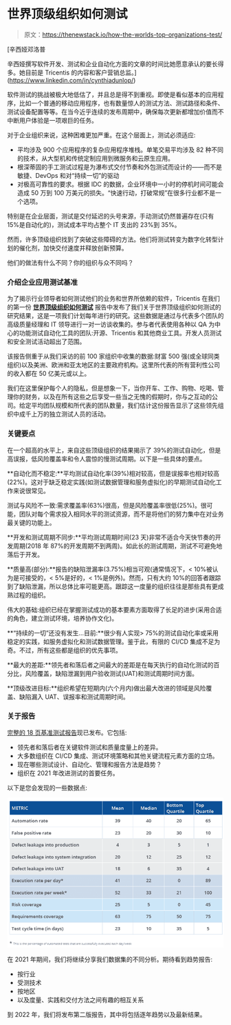 # 世界顶级组织如何测试

> 原文：<https://thenewstack.io/how-the-worlds-top-organizations-test/>

[](https://www.linkedin.com/in/cynthiadunlop/)

 [辛西娅邓洛普

辛西娅撰写软件开发、测试和企业自动化方面的文章的时间比她愿意承认的要长得多。她目前是 Tricentis 的内容和客户营销总监。](https://www.linkedin.com/in/cynthiadunlop/) [](https://www.linkedin.com/in/cynthiadunlop/)

软件测试的挑战被极大地低估了，并且总是得不到重视。即使是看似基本的应用程序，比如一个普通的移动应用程序，也有数量惊人的测试方法、测试路径和条件、测试设备配置等等。在当今近乎连续的发布周期中，确保每次更新都增加价值而不中断用户体验是一项艰巨的任务。

对于企业组织来说，这种困难更加严重。在这个层面上，测试必须适应:

*   平均涉及 900 个应用程序的复杂应用程序堆栈。单笔交易平均涉及 82 种不同的技术，从大型机和传统定制应用到微服务和云原生应用。
*   根深蒂固的手工测试过程是为瀑布式交付节奏和外包测试而设计的——而不是敏捷、DevOps 和对“持续一切”的驱动
*   对极高可靠性的要求。根据 IDC 的数据，企业环境中一小时的停机时间可能会造成 50 万到 100 万美元的损失。“快速行动，打破常规”在很多行业都不是一个选项。

特别是在企业层面，测试是交付延迟的头号来源，手动测试仍然普遍存在(只有 15%是自动化的)，测试成本平均占整个 IT 支出的 23%到 35%。

然而，许多顶级组织找到了突破这些障碍的方法。他们将测试转变为数字化转型计划的催化剂，加快交付速度并释放创新预算。

他们的做法有什么不同？你的组织与众不同吗？

### **介绍企业应用测试基准**

为了揭示行业领导者如何测试他们的业务和世界所依赖的软件，Tricentis 在我们的第一份 [**世界顶级组织如何测试**](http://tricentis.com/resources/how-the-worlds-top-organizations-test/) 报告中发布了我们关于世界顶级组织如何测试的研究结果，这是一项我们计划每年进行的研究。这些数据是通过与代表多个团队的高级质量经理和 IT 领导进行一对一访谈收集的。参与者代表使用各种以 QA 为中心的功能测试自动化工具的团队:开源、Tricentis 和其他商业工具。开发人员测试和安全测试活动超出了范围。

该报告侧重于从我们采访的前 100 家组织中收集的数据:财富 500 强(或全球同类组织)以及美洲、欧洲和亚太地区的主要政府机构。这里所代表的所有营利性公司的收入都在 50 亿美元或以上。

我们在这里保护每个人的隐私，但是想象一下，当你开车、工作、购物、吃喝、管理你的财务，以及在所有这些之后享受一些当之无愧的假期时，你与之互动的公司。给定平均团队规模和所代表的团队数量，我们估计这份报告显示了这些领先组织中成千上万的独立测试人员的活动。

### 关键要点

在一个超高的水平上，来自这些顶级组织的结果揭示了 39%的测试自动化，但是高误报，低风险覆盖率和令人震惊的慢测试周期。以下是一些具体的要点。

**自动化而不稳定:**平均测试自动化率(39%)相对较高，但是误报率也相对较高(22%)。这对于缺乏稳定实践(如测试数据管理和服务虚拟化)的早期测试自动化工作来说很常见。

测试与风险不一致:需求覆盖率(63%)很高，但是风险覆盖率很低(25%)。很可能，团队对每个需求投入相同水平的测试资源，而不是将他们的努力集中在对业务最关键的功能上。

**开发和测试周期不同步:**平均测试周期时间(23 天)非常不适合今天快节奏的开发周期(2018 年 87%的开发周期不到两周)。如此长的测试周期，测试不可避免地落后于开发。

**质量高(部分):**报告的缺陷泄漏率(3.75%)相当可观(通常情况下，< 10%被认为是可接受的，< 5%是好的，< 1%是例外)。然而，只有大约 10%的回答者跟踪到了缺陷泄漏，所以总体比率可能更高。跟踪这一度量的组织往往是那些具有更成熟过程的组织。

伟大的基础:组织已经在掌握测试成功的基本要素方面取得了长足的进步(采用合适的角色，建立测试环境，培养协作文化)。

**“持续的一切”还没有发生…目前:**很少有人实现> 75%的测试自动化率或采用稳定的实践，如服务虚拟化和测试数据管理。鉴于此，有限的 CI/CD 集成不足为奇。不过，所有这些都是组织的优先事项。

**最大的差距:**领先者和落后者之间最大的差距是在每天执行的自动化测试的百分比，风险覆盖，缺陷泄漏到用户验收测试(UAT)和测试周期时间方面。

**顶级改进目标:**组织希望在短期内(六个月内)做出最大改进的领域是风险覆盖、缺陷漏入 UAT、误报率和测试周期时间。

### 关于报告

[完整的 18 页基准测试报告](https://www.tricentis.com/resources/how-the-worlds-top-organizations-test/)现已发布。它包括:

*   领先者和落后者在关键软件测试和质量度量上的差异。
*   大多数组织在 CI/CD 集成、测试环境策略和其他关键流程元素方面的立场。
*   现在哪些测试设计、自动化、管理和报告方法是趋势？
*   组织在 2021 年改进测试的首要任务。

以下是您会发现的一些数据点:

[![](img/fe4ad5d634c83870c0cbbe6e21d16f4d.png)](https://cdn.thenewstack.io/media/2021/04/043f6e31-image1.png)

在 2021 年期间，我们将继续分享我们数据集的不同分析。期待看到趋势报告:

*   按行业
*   受测技术
*   按地区
*   以及度量、实践和交付方法之间有趣的相互关系

到 2022 年，我们将发布第二版报告，其中将包括逐年趋势以及最新结果。

<svg xmlns:xlink="http://www.w3.org/1999/xlink" viewBox="0 0 68 31" version="1.1"><title>Group</title> <desc>Created with Sketch.</desc></svg>